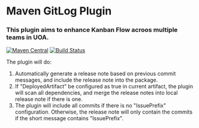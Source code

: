 Maven GitLog Plugin
===================
### This plugin aims to enhance Kanban Flow acroos multiple teams in UOA.

[![Maven Central](https://maven-badges.herokuapp.com/maven-central/nz.ac.auckland.groupapps.maven/maven-gitlog-plugin/badge.svg)](https://maven-badges.herokuapp.com/maven-central/nz.ac.auckland.groupapps.maven/maven-gitlog-plugin) 
[![Build Status](https://travis-ci.org/uoa-group-applications/maven-gitlog-plugin.svg?branch=master)](https://travis-ci.org/uoa-group-applications/maven-gitlog-plugin)

The plugin will do:
1. Automatically generate a release note based on previous commit messages, and include the release note into the package.
2. If "DeployedArtifact" be configured as true in current artifact, the plugin will scan all dependencies, and merge the release notes into local release note if there is one.
3. The plugin will include all commits if there is no "IssuePrefix" configuration. Otherwise, the release note will only contain the commits if the short message contains "IssuePrefix".

